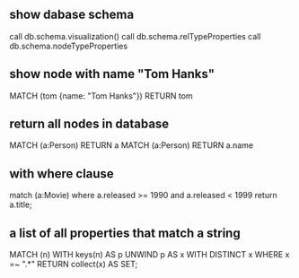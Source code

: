 ## show dabase schema
call db.schema.visualization()
call db.schema.relTypeProperties
call db.schema.nodeTypeProperties


## show node with name "Tom Hanks"
MATCH (tom {name: "Tom Hanks"}) RETURN tom
## return all nodes in database
MATCH (a:Person) RETURN a
MATCH (a:Person) RETURN a.name

## with where clause
match (a:Movie)
where a.released >= 1990 and a.released < 1999
return a.title;


##  a list of all properties that match a string
MATCH (n) WITH keys(n) AS p UNWIND p AS x WITH DISTINCT x WHERE x =~ ".*" RETURN collect(x) AS SET;
